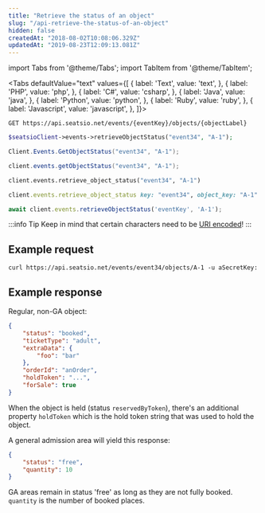 ```yaml
---
title: "Retrieve the status of an object"
slug: "/api-retrieve-the-status-of-an-object"
hidden: false
createdAt: "2018-08-02T10:08:06.329Z"
updatedAt: "2019-08-23T12:09:13.081Z"
---
```


import Tabs from '@theme/Tabs';
import TabItem from '@theme/TabItem';



<Tabs 
  defaultValue="text"
  values={[
{ label: 'Text', value: 'text', },
{ label: 'PHP', value: 'php', },
{ label: 'C#', value: 'csharp', },
{ label: 'Java', value: 'java', },
{ label: 'Python', value: 'python', },
{ label: 'Ruby', value: 'ruby', },
{ label: 'Javascript', value: 'javascript', },
]}>
<TabItem value='text'>

```text
GET https://api.seatsio.net/events/{eventKey}/objects/{objectLabel}
```

</TabItem>
<TabItem value='php'>

```php
$seatsioClient->events->retrieveObjectStatus("event34", "A-1");
```

</TabItem>
<TabItem value='csharp'>

```csharp
Client.Events.GetObjectStatus("event34", "A-1");
```

</TabItem>
<TabItem value='java'>

```java
client.events.getObjectStatus("event34", "A-1");
```

</TabItem>
<TabItem value='python'>

```python
client.events.retrieve_object_status("event34", "A-1")
```

</TabItem>
<TabItem value='ruby'>

```ruby
client.events.retrieve_object_status key: "event34", object_key: "A-1"
```

</TabItem>
<TabItem value='javascript'>

```javascript
await client.events.retrieveObjectStatus('eventKey', 'A-1');
```

</TabItem>
</Tabs>



:::info Tip
Keep in mind that certain characters need to be [URI encoded](doc:api-uri-encoding)!
:::

## Example request

```curl
curl https://api.seatsio.net/events/event34/objects/A-1 -u aSecretKey: 
```

## Example response
Regular, non-GA object:
```json
{
    "status": "booked",
    "ticketType": "adult",
    "extraData": {
        "foo": "bar"
    },
    "orderId": "anOrder",
    "holdToken": "...",
    "forSale": true
}

```
When the object is held (status `reservedByToken`), there's an additional property `holdToken` which is the hold token string that was used to hold the object.

A general admission area will yield this response: 

```json
{
    "status": "free",
    "quantity": 10
}
```
GA areas remain in status 'free' as long as they are not fully booked. `quantity` is the number of booked places.
